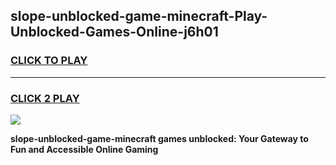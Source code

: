 
## slope-unblocked-game-minecraft-Play-Unblocked-Games-Online-j6h01
<h3>
<a href="https://premium76.site?title=slope-unblocked-game-minecraft&ref=24A">CLICK TO PLAY</a></h3>
<hr>

<h3>
<a href="https://premium76.site?title=slope-unblocked-game-minecraft&ref=24A">CLICK 2 PLAY</a>
  
</h3>

<a href="https://premium76.site?title=slope-unblocked-game-minecraft&ref=24A"><img src="https://clearcache.store/games.png"></a>


**slope-unblocked-game-minecraft games unblocked: Your Gateway to Fun and Accessible Online Gaming**
